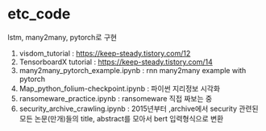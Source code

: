 # etc_code
lstm, many2many, pytorch로 구현


1. visdom_tutorial : https://keep-steady.tistory.com/12
2. TensorboardX tutorial : https://keep-steady.tistory.com/14
3. many2many_pytorch_example.ipynb : rnn many2many example with pytorch
4. Map_python_folium-checkpoint.ipynb : 파이썬 지리정보 시각화
5. ransomeware_practice.ipynb : ransomeware 직접 짜보는 중
6. security_archive_crawling.ipynb : 2015년부터 ,archive에서 security 관련된 모든 논문(만개)들의 title, abstract를 모아서 bert 입력형식으로 변환
